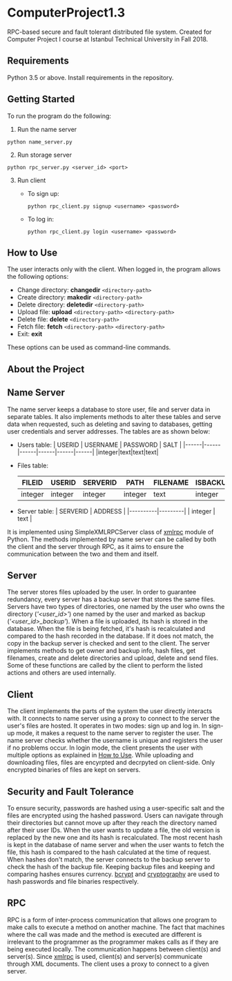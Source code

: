 # ComputerProject1.3
RPC-based secure and fault tolerant distributed file system.
Created for Computer Project I course at Istanbul Technical University in Fall 2018.

## Requirements
Python 3.5 or above.
Install requirements in the repository.

## Getting Started
To run the program do the following:
1) Run the name server
 ```
python name_server.py
```
2) Run storage server
```
python rpc_server.py <server_id> <port>
```
3) Run client <br/>
    * To sign up:
        ```
        python rpc_client.py signup <username> <password>
        ```

    * To log in:
        ```  
        python rpc_client.py login <username> <password>
        ```

## How to Use
The user interacts only with the client. When logged in, the program allows the following options: <br/>
- Change directory: **changedir** `<directory-path>`
- Create directory: **makedir** `<directory-path>`
- Delete directory: **deletedir** `<directory-path>`
- Upload file: **upload** `<directory-path>` `<directory-path>`
- Delete file: **delete** `<directory-path>`
- Fetch file: **fetch** `<directory-path>` `<directory-path>`
- Exit: **exit**

These options can be used as command-line commands.


## About the Project
## Name Server
The name server keeps a database to store user, file and server data in separate tables. It also implements methods to alter these tables and serve data when requested, such as deleting and saving to databases, getting user credentials and server addresses. 
The tables are as shown below:

- Users table:
    | USERID   | USERNAME  |  PASSWORD  | SALT  | 
    |------|------|------|------|------|------|
    |integer|text|text|text|
- Files table:

    | FILEID   | USERID  |  SERVERID  |  PATH  | FILENAME | ISBACKUP |FILEHASH | LASTMODIFIED | USERID | SERVERID |
    |------|------|------|------|------|------|------|------|------|-------|
    |integer|integer|integer|integer|text|integer|text|integer|FK|FK|

- Server table:
    | SERVERID | ADDRESS |
    |----------|---------|
    | integer  | text    |

It is implemented using SimpleXMLRPCServer class of [xmlrpc](https://docs.python.org/3.7/library/xmlrpc.html) module of Python. The methods implemented by name server can be called by both the client and the server through RPC, as it aims to ensure the communication between the two and them and itself.

## Server
The server stores files uploaded by the user. In order to guarantee redundancy, every server has a backup server that stores the same files. Servers have two types of directories, one named by the user who owns the directory (*'<user_id>'*) one named by the user and marked as backup (*'<user_id>_backup'*). When a file is uploaded, its hash is stored in the database. When the file is being fetched, it's hash is recalculated and compared to the hash recorded in the database. If it does not match, the copy in the backup server is checked and sent to the client.
The server implements methods to get owner and backup info, hash files, get filenames, create and delete directories and upload, delete and send files. Some of these functions are called by the client to perform the listed actions and others are used internally.


## Client 
The client implements the parts of the system the user directly interacts with.
It connects to name server using a proxy to connect to the server the user's files are hosted. It operates in two modes: sign up and log in. In sign-up mode, it makes a request to the name server to register the user. The name server checks whether the username is unique and registers the user if no problems occur. In login mode, the client presents the user with multiple options as explained in [How to Use](#How-to-Use). While uploading and downloading files, files are encyrpted and decrpyted on client-side. Only encrypted binaries of files are kept on servers.

## Security and Fault Tolerance
To ensure security, passwords are hashed using a user-specific salt and the files are encrypted using the hashed password. Users can navigate through their directories but cannot move up after they reach the directory named after their user IDs. 
When the user wants to update a file, the old version is replaced by the new one and its hash is recalculated. The most recent hash is kept in the database of name server and when the user wants to fetch the file, this hash is compared to the hash calculated at the time of request. When hashes don't match, the server connects to the backup server to check the hash of the backup file. Keeping backup files and keeping and comparing hashes ensures currency. [bcrypt](https://pypi.org/project/bcrypt/) and [cryptography](https://pypi.org/project/cryptography/) are used to hash passwords and file binaries respectively. 

## RPC
RPC is a form of inter-process communication that allows one program to make calls to execute a method on another machine. The fact that machines where the call was made and the method is executed are different is irrelevant to the programmer as the programmer makes calls as if they are being executed locally. The communication happens between client(s) and server(s). Since [xmlrpc](https://docs.python.org/3.7/library/xmlrpc.html) is used, client(s) and server(s) communicate through XML documents. The client uses a proxy to connect to a given server. 